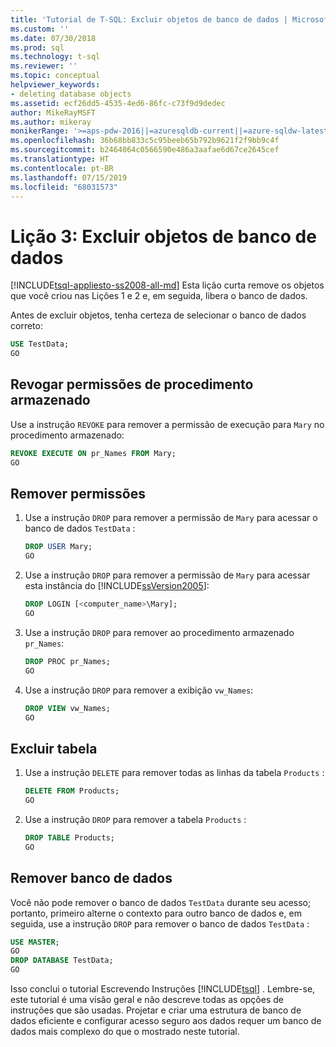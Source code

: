 ```yaml
---
title: 'Tutorial de T-SQL: Excluir objetos de banco de dados | Microsoft Docs'
ms.custom: ''
ms.date: 07/30/2018
ms.prod: sql
ms.technology: t-sql
ms.reviewer: ''
ms.topic: conceptual
helpviewer_keywords:
- deleting database objects
ms.assetid: ecf26dd5-4535-4ed6-86fc-c73f9d9dedec
author: MikeRayMSFT
ms.author: mikeray
monikerRange: '>=aps-pdw-2016||=azuresqldb-current||=azure-sqldw-latest||>=sql-server-2016||=sqlallproducts-allversions||>=sql-server-linux-2017||=azuresqldb-mi-current'
ms.openlocfilehash: 36b68bb833c5c95beeb65b792b9621f2f9bb9c4f
ms.sourcegitcommit: b2464064c0566590e486a3aafae6d67ce2645cef
ms.translationtype: HT
ms.contentlocale: pt-BR
ms.lasthandoff: 07/15/2019
ms.locfileid: "68031573"
---
```

# <a name="lesson-3-delete-database-objects"></a>Lição 3: Excluir objetos de banco de dados
[!INCLUDE[tsql-appliesto-ss2008-all-md](../includes/tsql-appliesto-ss2008-all-md.md)]
Esta lição curta remove os objetos que você criou nas Lições 1 e 2 e, em seguida, libera o banco de dados.  
  
Antes de excluir objetos, tenha certeza de selecionar o banco de dados correto:
  
  ```sql  
  USE TestData;  
  GO  
  ```  

## <a name="revoke-stored-procedure-permissions"></a>Revogar permissões de procedimento armazenado
  
Use a instrução `REVOKE` para remover a permissão de execução para `Mary` no procedimento armazenado:
  
  ```sql  
  REVOKE EXECUTE ON pr_Names FROM Mary;  
  GO  
  ```  
  
## <a name="drop-permissions"></a>Remover permissões

1. Use a instrução `DROP` para remover a permissão de `Mary` para acessar o banco de dados `TestData` :
  
   ```sql  
   DROP USER Mary;  
   GO  
   ```  


2. Use a instrução `DROP` para remover a permissão de `Mary` para acessar esta instância do [!INCLUDE[ssVersion2005](../includes/ssversion2005-md.md)]:
  
   ```sql  
   DROP LOGIN [<computer_name>\Mary];  
   GO   
   ```  
  
3. Use a instrução `DROP` para remover ao procedimento armazenado `pr_Names`:  
  
   ```sql  
   DROP PROC pr_Names;  
   GO   
   ```  
  
4. Use a instrução `DROP` para remover a exibição `vw_Names`:  
  
   ```sql  
   DROP VIEW vw_Names;  
   GO  
   ```  

## <a name="delete-table"></a>Excluir tabela
  
1. Use a instrução `DELETE` para remover todas as linhas da tabela `Products` :  
  
    ```sql  
    DELETE FROM Products;  
    GO  
    ```  
  
2.  Use a instrução `DROP` para remover a tabela `Products` :  
  
    ```sql  
    DROP TABLE Products;  
    GO    
    ```  

## <a name="remove-database"></a>Remover banco de dados
  
Você não pode remover o banco de dados `TestData` durante seu acesso; portanto, primeiro alterne o contexto para outro banco de dados e, em seguida, use a instrução `DROP` para remover o banco de dados `TestData` :  
  
  ```sql  
  USE MASTER;  
  GO  
  DROP DATABASE TestData;  
  GO   
  ```  
  
Isso conclui o tutorial Escrevendo Instruções [!INCLUDE[tsql](../includes/tsql-md.md)] . Lembre-se, este tutorial é uma visão geral e não descreve todas as opções de instruções que são usadas. Projetar e criar uma estrutura de banco de dados eficiente e configurar acesso seguro aos dados requer um banco de dados mais complexo do que o mostrado neste tutorial.  

  
  
